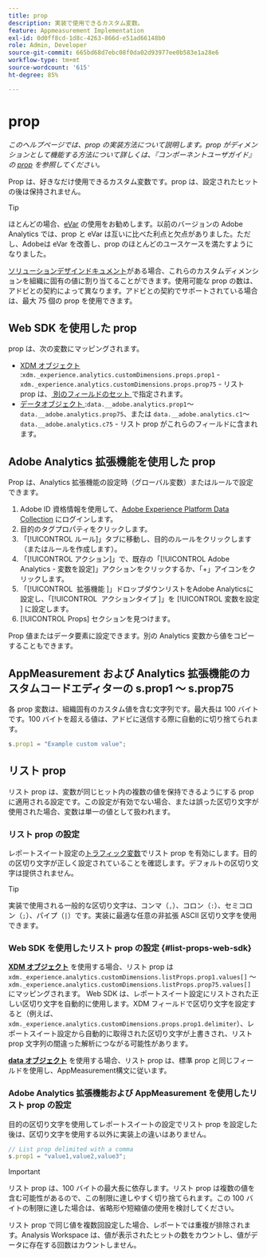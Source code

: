 ```yaml
---
title: prop
description: 実装で使用できるカスタム変数。
feature: Appmeasurement Implementation
exl-id: 0d0ff8cd-1d8c-4263-866d-e51ad66148b0
role: Admin, Developer
source-git-commit: 665bd68d7ebc08f0da02d93977ee0b583e1a28e6
workflow-type: tm+mt
source-wordcount: '615'
ht-degree: 85%

---
```


# prop

*このヘルプページでは、prop の実装方法について説明します。prop がディメンションとして機能する方法について詳しくは、『コンポーネントユーザガイド』の [prop](/help/components/dimensions/prop.md) を参照してください。*

Prop は、好きなだけ使用できるカスタム変数です。prop は、設定されたヒットの後は保持されません。

>[!TIP]
>
>ほとんどの場合、[eVar](evar.md) の使用をお勧めします。以前のバージョンの Adobe Analytics では、prop と eVar は互いに比べた利点と欠点がありました。ただし、Adobeは eVar を改善し、prop のほとんどのユースケースを満たすようになりました。

[ソリューションデザインドキュメント](/help/implement/prepare/solution-design.md)がある場合、これらのカスタムディメンションを組織に固有の値に割り当てることができます。使用可能な prop の数は、アドビとの契約によって異なります。アドビとの契約でサポートされている場合は、最大 75 個の prop を使用できます。

## Web SDK を使用した prop

prop は、次の変数にマッピングされます。

* [XDM オブジェクト ](/help/implement/aep-edge/xdm-var-mapping.md):`xdm._experience.analytics.customDimensions.props.prop1` - `xdm._experience.analytics.customDimensions.props.prop75` - リスト prop は、[ 別のフィールドのセット ](#list-props-web-sdk) で指定されます。
* [ データオブジェクト ](/help/implement/aep-edge/data-var-mapping.md):`data.__adobe.analytics.prop1`～`data.__adobe.analytics.prop75`、または `data.__adobe.analytics.c1`～`data.__adobe.analytics.c75` - リスト prop がこれらのフィールドに含まれます。

## Adobe Analytics 拡張機能を使用した prop

Prop は、Analytics 拡張機能の設定時（グローバル変数）またはルールで設定できます。

1. Adobe ID 資格情報を使用して、[Adobe Experience Platform Data Collection](https://experience.adobe.com/data-collection) にログインします。
2. 目的のタグプロパティをクリックします。
3. 「[!UICONTROL ルール]」タブに移動し、目的のルールをクリックします（またはルールを作成します）。
4. 「[!UICONTROL アクション]」で、既存の「[!UICONTROL Adobe Analytics - 変数を設定]」アクションをクリックするか、「+」アイコンをクリックします。
5. 「[!UICONTROL &#x200B; 拡張機能 &#x200B;]」ドロップダウンリストをAdobe Analyticsに設定し、「[!UICONTROL &#x200B; アクションタイプ &#x200B;]」を [!UICONTROL &#x200B; 変数を設定 &#x200B;] に設定します。
6. [!UICONTROL Props] セクションを見つけます。

Prop 値またはデータ要素に設定できます。別の Analytics 変数から値をコピーすることもできます。

## AppMeasurement および Analytics 拡張機能のカスタムコードエディターの s.prop1 ～ s.prop75

各 prop 変数は、組織固有のカスタム値を含む文字列です。最大長は 100 バイトです。100 バイトを超える値は、アドビに送信する際に自動的に切り捨てられます。

```js
s.prop1 = "Example custom value";
```

## リスト prop

リスト prop は、変数が同じヒット内の複数の値を保持できるようにする prop に適用される設定です。この設定が有効でない場合、または誤った区切り文字が使用された場合、変数は単一の値として扱われます。

### リスト prop の設定

レポートスイート設定の[トラフィック変数](/help/admin/admin/c-manage-report-suites/c-edit-report-suites/c-traffic-variables/traffic-var.md)でリスト prop を有効にします。目的の区切り文字が正しく設定されていることを確認します。デフォルトの区切り文字は提供されません。

>[!TIP]
>
> 実装で使用される一般的な区切り文字は、コンマ（`,`）、コロン（`:`）、セミコロン（`;`）、パイプ（`|`）です。実装に最適な任意の非拡張 ASCII 区切り文字を使用できます。

### Web SDK を使用したリスト prop の設定 {#list-props-web-sdk}

[**XDM オブジェクト**](/help/implement/aep-edge/xdm-var-mapping.md) を使用する場合、リスト prop は `xdm._experience.analytics.customDimensions.listProps.prop1.values[]` ～ `xdm._experience.analytics.customDimensions.listProps.prop75.values[]` にマッピングされます。 Web SDK は、レポートスイート設定にリストされた正しい区切り文字を自動的に使用します。XDM フィールドで区切り文字を設定すると（例えば、`xdm._experience.analytics.customDimensions.props.prop1.delimiter`）、レポートスイート設定から自動的に取得された区切り文字が上書きされ、リスト prop 文字列の間違った解析につながる可能性があります。

[**data オブジェクト**](/help/implement/aep-edge/data-var-mapping.md) を使用する場合、リスト prop は、標準 prop と同じフィールドを使用し、AppMeasurement構文に従います。

### Adobe Analytics 拡張機能および AppMeasurement を使用したリスト prop の設定

目的の区切り文字を使用してレポートスイートの設定でリスト prop を設定した後は、区切り文字を使用する以外に実装上の違いはありません。

```js
// List prop delimited with a comma
s.prop1 = "value1,value2,value3";
```

>[!IMPORTANT]
>
> リスト prop は、100 バイトの最大長に依存します。リスト prop は複数の値を含む可能性があるので、この制限に達しやすく切り捨てられます。この 100 バイトの制限に達した場合は、省略形や短縮値の使用を検討してください。

リスト prop で同じ値を複数回設定した場合、レポートでは重複が排除されます。Analysis Workspace は、値が表示されたヒットの数をカウントし、値がデータに存在する回数はカウントしません。
